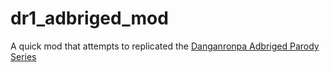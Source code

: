 # dr1_adbriged_mod

A quick mod that attempts to replicated the [Danganronpa Adbriged Parody Series](https://www.youtube.com/watch?v=6AjtwtGfGH4)
